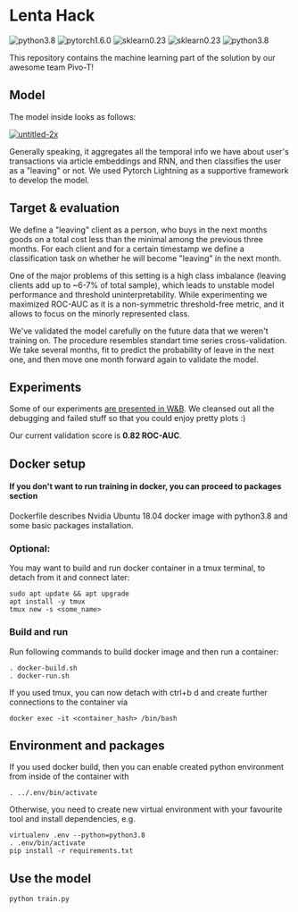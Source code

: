 # Lenta Hack
![python3.8](https://img.shields.io/badge/python-v3.8-blue)
![pytorch1.6.0](https://img.shields.io/badge/pytorch-v1.6.0-brightgreen)
![sklearn0.23](https://img.shields.io/badge/pytorch--lightning-v0.9-blue)
![sklearn0.23](https://img.shields.io/badge/scikit--learn-v0.23-lightgrey)
![python3.8](https://img.shields.io/badge/wandb-v0.10-blue)


This repository contains the machine learning part of the solution by our awesome team Pivo-T!

## Model
The model inside looks as follows:

<a href="https://ibb.co/wLjDQDP"><img src="https://i.ibb.co/1njHXHP/untitled-2x.png" alt="untitled-2x" border="0"></a>

Generally speaking, it aggregates all the temporal info we have about user's transactions via article embeddings and RNN, and then classifies the user as a "leaving" or not. We used Pytorch Lightning as a supportive framework to develop the model.

## Target & evaluation

We define a "leaving" client as a person, who buys in the next months goods on a total cost less than the minimal among the previous three months. For each client and for a certain timestamp we define a classification task on whether he will become "leaving" in the next month.

One of the major problems of this setting is a high class imbalance (leaving clients add up to ~6-7% of total sample), which leads to unstable model performance and threshold uninterpretability. While experimenting we maximized ROC-AUC as it is a non-symmetric threshold-free metric, and it allows to focus on the minorly represented class.

We've validated the model carefully on the future data that we weren't training on. The procedure resembles standart time series cross-validation. We take several months, fit to predict the probability of leave in the next one, and then move one month forward again to validate the model.

## Experiments
Some of our experiments [are presented in W&B](https://wandb.ai/waytobehigh/lenta_hackathon?workspace=user-waytobehigh). We cleansed out all the debugging and failed stuff so that you could enjoy pretty plots :)

Our current validation score is **0.82 ROC-AUC**.

## Docker setup
#### If you don't want to run training in docker, you can proceed to packages section
Dockerfile describes Nvidia Ubuntu 18.04 docker image with python3.8 and some basic packages installation.

### Optional:
You may want to build and run docker container in a tmux terminal, to detach from it and connect later:
```
sudo apt update && apt upgrade
apt install -y tmux
tmux new -s <some_name>
```
 
### Build and run
Run following commands to build docker image and then run a container:
```
. docker-build.sh
. docker-run.sh
```

If you used tmux, you can now detach with ctrl+b d and create further connections to the container via
```
docker exec -it <container_hash> /bin/bash
```

## Environment and packages
If you used docker build, then you can enable created python environment from inside of the container with
```
. ../.env/bin/activate
```

Otherwise, you need to create new virtual environment with your favourite tool and install dependencies, e.g.
```
virtualenv .env --python=python3.8
. .env/bin/activate
pip install -r requirements.txt
```

## Use the model
```
python train.py
```
